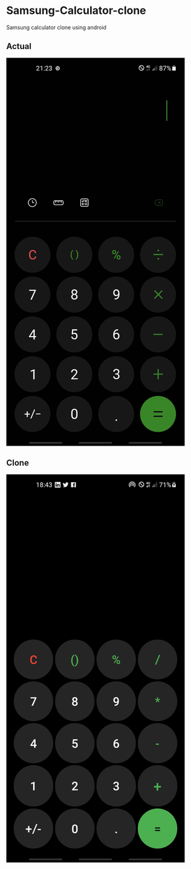 # Samsung-Calculator-clone

Samsung calculator clone using android

## Actual
![](pics/actual.jpg)


## Clone
![](pics/clone.jpg)
